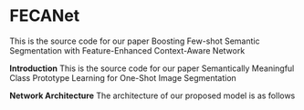 # FECANet
This is the source code for our paper Boosting Few-shot Semantic Segmentation with Feature-Enhanced Context-Aware Network

**Introduction**
This is the source code for our paper Semantically Meaningful Class Prototype Learning for One-Shot Image Segmentation

**Network Architecture**
The architecture of our proposed model is as follows 
